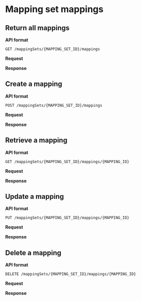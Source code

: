 # Mapping set mappings

## Return all mappings

**API format**

```http
GET /mappingSets/{MAPPING_SET_ID}/mappings
```

**Request**

**Response**

## Create a mapping

**API format**

```http
POST /mappingSets/{MAPPING_SET_ID}/mappings
```

**Request**

**Response**

## Retrieve a mapping

**API format**

```http
GET /mappingSets/{MAPPING_SET_ID}/mappings/{MAPPING_ID}
```

**Request**

**Response**

## Update a mapping

**API format**

```http
PUT /mappingSets/{MAPPING_SET_ID}/mappings/{MAPPING_ID}
```

**Request**

**Response**

## Delete a mapping

**API format**

```http
DELETE /mappingSets/{MAPPING_SET_ID}/mappings/{MAPPING_ID}
```

**Request**

**Response**